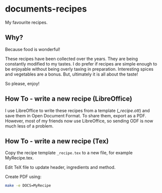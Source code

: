 # documents-recipes

My favourite recipes.

## Why?

Because food is wonderful!

These recipes have been collected over the years. They are being constantly
modified to my tastes. I do prefer if recipes are simple enough to be enjoyable
without being overly taxing in preparation. Interesting spices and vegetables
are a bonus. But, ultimately it is all about the taste!

So please, enjoy!

## How To - write a new recipe (LibreOffice)

I use LibreOffice to write these recipes from a template (*_recipe.ott*) and
save them in Open Document Format. To share them, export as a PDF. However, most
of my friends now use LibreOffice, so sending ODF is now much less of a problem.

## How To - write a new recipe (Tex)

Copy the recipe template `_recipe.tex` to a new file, for example MyRecipe.tex.

Edit TeX file to update header, ingredients and method.

Create PDF using:

```bash
make -e DOCS=MyRecipe
```
